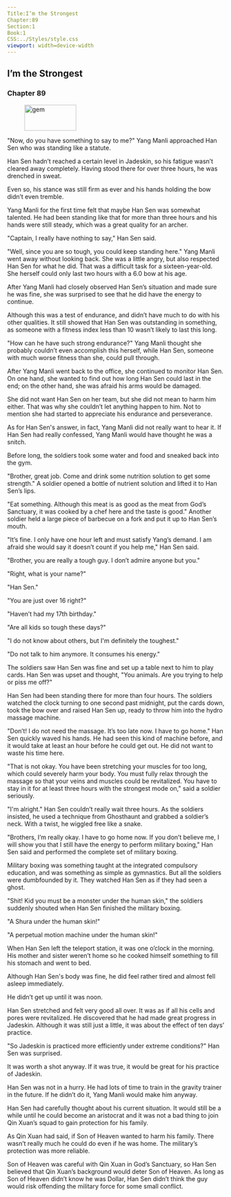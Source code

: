 ```yaml
---
Title:I’m the Strongest 
Chapter:89 
Section:1 
Book:1 
CSS:../Styles/style.css 
viewport: width=device-width
---
```

  
## I’m the Strongest
### Chapter 89
  
<figure>
	<img src="../Images/gem.gif" alt="gem" id="gem" width="120" height="60" />
</figure>
  

  
"Now, do you have something to say to me?" Yang Manli approached Han Sen who was standing like a statute.

Han Sen hadn’t reached a certain level in Jadeskin, so his fatigue wasn’t cleared away completely. Having stood there for over three hours, he was drenched in sweat.

Even so, his stance was still firm as ever and his hands holding the bow didn’t even tremble.

Yang Manli for the first time felt that maybe Han Sen was somewhat talented. He had been standing like that for more than three hours and his hands were still steady, which was a great quality for an archer.

"Captain, I really have nothing to say," Han Sen said.

"Well, since you are so tough, you could keep standing here." Yang Manli went away without looking back. She was a little angry, but also respected Han Sen for what he did. That was a difficult task for a sixteen-year-old. She herself could only last two hours with a 6.0 bow at his age.

After Yang Manli had closely observed Han Sen’s situation and made sure he was fine, she was surprised to see that he did have the energy to continue.

Although this was a test of endurance, and didn’t have much to do with his other qualities. It still showed that Han Sen was outstanding in something, as someone with a fitness index less than 10 wasn’t likely to last this long.

"How can he have such strong endurance?" Yang Manli thought she probably couldn’t even accomplish this herself, while Han Sen, someone with much worse fitness than she, could pull through.

After Yang Manli went back to the office, she continued to monitor Han Sen. On one hand, she wanted to find out how long Han Sen could last in the end; on the other hand, she was afraid his arms would be damaged.

She did not want Han Sen on her team, but she did not mean to harm him either. That was why she couldn’t let anything happen to him. Not to mention she had started to appreciate his endurance and perseverance.

As for Han Sen's answer, in fact, Yang Manli did not really want to hear it. If Han Sen had really confessed, Yang Manli would have thought he was a snitch.

Before long, the soldiers took some water and food and sneaked back into the gym.

"Brother, great job. Come and drink some nutrition solution to get some strength." A soldier opened a bottle of nutrient solution and lifted it to Han Sen’s lips.

"Eat something. Although this meat is as good as the meat from God’s Sanctuary, it was cooked by a chef here and the taste is good." Another soldier held a large piece of barbecue on a fork and put it up to Han Sen’s mouth.

"It’s fine. I only have one hour left and must satisfy Yang’s demand. I am afraid she would say it doesn’t count if you help me," Han Sen said.

"Brother, you are really a tough guy. I don’t admire anyone but you."

"Right, what is your name?"

"Han Sen."

"You are just over 16 right?"

"Haven’t had my 17th birthday."

"Are all kids so tough these days?"

"I do not know about others, but I'm definitely the toughest."

"Do not talk to him anymore. It consumes his energy."

The soldiers saw Han Sen was fine and set up a table next to him to play cards. Han Sen was upset and thought, "You animals. Are you trying to help or piss me off?"

Han Sen had been standing there for more than four hours. The soldiers watched the clock turning to one second past midnight, put the cards down, took the bow over and raised Han Sen up, ready to throw him into the hydro massage machine.

"Don’t! I do not need the massage. It’s too late now. I have to go home." Han Sen quickly waved his hands. He had seen this kind of machine before, and it would take at least an hour before he could get out. He did not want to waste his time here.

"That is not okay. You have been stretching your muscles for too long, which could severely harm your body. You must fully relax through the massage so that your veins and muscles could be revitalized. You have to stay in it for at least three hours with the strongest mode on," said a soldier seriously.

"I'm alright." Han Sen couldn’t really wait three hours. As the soldiers insisted, he used a technique from Ghosthaunt and grabbed a soldier’s neck. With a twist, he wiggled free like a snake.

"Brothers, I’m really okay. I have to go home now. If you don’t believe me, I will show you that I still have the energy to perform military boxing," Han Sen said and performed the complete set of military boxing.

Military boxing was something taught at the integrated compulsory education, and was something as simple as gymnastics. But all the soldiers were dumbfounded by it. They watched Han Sen as if they had seen a ghost.

"Shit! Kid you must be a monster under the human skin," the soldiers suddenly shouted when Han Sen finished the military boxing.

"A Shura under the human skin!"

"A perpetual motion machine under the human skin!"

When Han Sen left the teleport station, it was one o’clock in the morning. His mother and sister weren’t home so he cooked himself something to fill his stomach and went to bed.

Although Han Sen's body was fine, he did feel rather tired and almost fell asleep immediately.

He didn’t get up until it was noon.

Han Sen stretched and felt very good all over. It was as if all his cells and pores were revitalized. He discovered that he had made great progress in Jadeskin. Although it was still just a little, it was about the effect of ten days’ practice.

"So Jadeskin is practiced more efficiently under extreme conditions?" Han Sen was surprised.

It was worth a shot anyway. If it was true, it would be great for his practice of Jadeskin.

Han Sen was not in a hurry. He had lots of time to train in the gravity trainer in the future. If he didn’t do it, Yang Manli would make him anyway.

Han Sen had carefully thought about his current situation. It would still be a while until he could become an aristocrat and it was not a bad thing to join Qin Xuan’s squad to gain protection for his family.

As Qin Xuan had said, if Son of Heaven wanted to harm his family. There wasn’t really much he could do even if he was home. The military’s protection was more reliable.

Son of Heaven was careful with Qin Xuan in God’s Sanctuary, so Han Sen believed that Qin Xuan’s background would deter Son of Heaven. As long as Son of Heaven didn’t know he was Dollar, Han Sen didn’t think the guy would risk offending the military force for some small conflict.